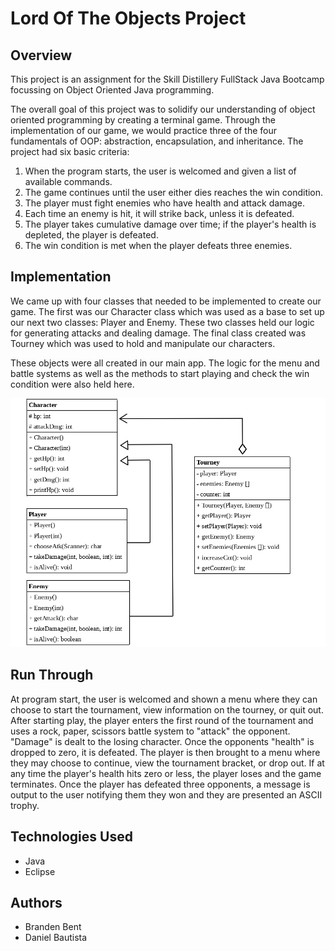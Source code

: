 # Lord Of The Objects Project

## Overview
This project is an assignment for the Skill Distillery FullStack Java Bootcamp focussing on Object Oriented Java programming.

The overall goal of this project was to solidify our understanding of object oriented programming by creating a terminal game. Through the implementation of our game, we would practice three of the four fundamentals of OOP: abstraction, encapsulation, and inheritance. The project had six basic criteria:

1. When the program starts, the user is welcomed and given a list of available commands.
2. The game continues until the user either dies reaches the win condition.
3. The player must fight enemies who have health and attack damage.
4. Each time an enemy is hit, it will strike back, unless it is defeated.
5. The player takes cumulative damage over time; if the player's health is depleted, the player is defeated.
6. The win condition is met when the player defeats three enemies.

## Implementation
We came up with four classes that needed to be implemented to create our game. The first was our Character class which was used as a base to set up our next two classes: Player and Enemy. These two classes held our logic for generating attacks and dealing damage. The final class created was Tourney which was used to hold and manipulate our characters.

These objects were all created in our main app. The logic for the menu and battle systems as well as the methods to start playing and check the win condition were also held here.

![alt text](images/ULM.png)

## Run Through
At program start, the user is welcomed and shown a menu where they can choose to start the tournament, view information on the tourney, or quit out. After starting play, the player enters the first round of the tournament and uses a rock, paper, scissors battle system to "attack" the opponent. "Damage" is dealt to the losing character. Once the opponents "health" is dropped to zero, it is defeated. The player is then brought to a menu where they may choose to continue, view the tournament bracket, or drop out. If at any time the player's health hits zero or less, the player loses and the game terminates. Once the player has defeated three opponents, a message is output to the user notifying them they won and they are presented an ASCII trophy.

## Technologies Used
* Java
* Eclipse

## Authors
* Branden Bent
* Daniel Bautista
